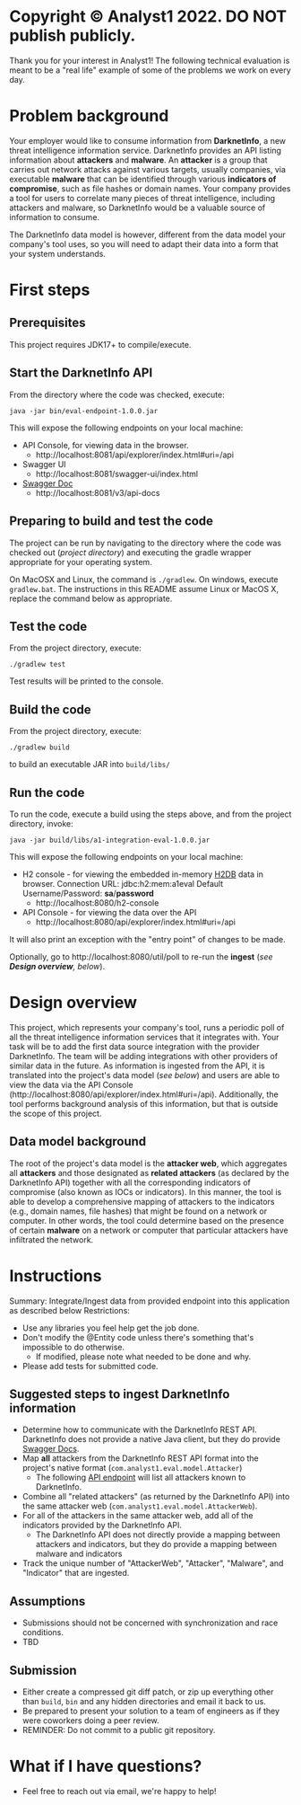 # Copyright &copy; Analyst1 2022. DO NOT publish publicly. #

Thank you for your interest in Analyst1!  The following technical evaluation is meant to be a "real life" example of some of the problems we work on every day.

# Problem background

Your employer would like to consume information from **DarknetInfo**, a new threat intelligence information service.  DarknetInfo provides an API listing information about **attackers** and
**malware**.  An **attacker** is a group that carries out network attacks against various targets, usually companies, via executable **malware** that can be identified through various
**indicators of compromise**, such as file hashes or domain names.  Your company provides a tool for users to correlate many pieces of threat intelligence, including attackers and malware, so
DarknetInfo would be a valuable source of information to consume.

The DarknetInfo data model is however, different from the data model your company's tool uses, so you will need to adapt their data into a form that your system understands.

# First steps

## Prerequisites

This project requires JDK17+ to compile/execute. 

## Start the DarknetInfo API

From the directory where the code was checked, execute:

`java -jar bin/eval-endpoint-1.0.0.jar`

This will expose the following endpoints on your local machine:

* API Console, for viewing data in the browser.
    * http://localhost:8081/api/explorer/index.html#uri=/api
* Swagger UI
    * http://localhost:8081/swagger-ui/index.html
* [Swagger Doc](https://swagger.io/specification/)
    * http://localhost:8081/v3/api-docs

## Preparing to build and test the code

The project can be run by navigating to the directory where the code was checked out (*project directory*) and executing the gradle wrapper appropriate for your operating system.

On MacOSX and Linux, the command is `./gradlew`.  On windows, execute `gradlew.bat`.  The instructions in this README assume Linux or MacOS X, replace the command below as appropriate.

## Test the code

From the project directory, execute:

`./gradlew test`

Test results will be printed to the console.

## Build the code

From the project directory, execute:

`./gradlew build`

to build an executable JAR into `build/libs/`

## Run the code

To run the code, execute a build using the steps above, and from the project directory, invoke:

`java -jar build/libs/a1-integration-eval-1.0.0.jar`

This will expose the following endpoints on your local machine:

* H2 console - for viewing the embedded in-memory [H2DB](https://www.h2database.com/html/main.html) data in browser. Connection URL: jdbc:h2:mem:a1eval Default Username/Password: **sa**/**password**
    * http://localhost:8080/h2-console
* API Console - for viewing the data over the API
    * http://localhost:8080/api/explorer/index.html#uri=/api

It will also print an exception with the "entry point" of changes to be made.

Optionally, go to http://localhost:8080/util/poll to re-run the **ingest** (_see **Design overview**, below_).

# Design overview

This project, which represents your company's tool, runs a periodic poll of all the threat intelligence information services that it integrates with. Your task will be to add the first data source integration with the provider DarknetInfo. The team will be adding integrations with other providers of similar data in the future. As
information is ingested from the API, it is translated into the project's data model (_see below_) and users are able to view the data via the API Console
(http://localhost:8080/api/explorer/index.html#uri=/api).  Additionally, the tool performs background analysis of this information, but that is outside the scope of this project.

## Data model background

The root of the project's data model is the **attacker web**, which aggregates all **attackers** and those designated as **related attackers** (as declared by the DarknetInfo API) together with all
the corresponding indicators of compromise (also known as IOCs or indicators).  In this manner, the tool is able to develop a comprehensive mapping of attackers to the indicators (e.g., domain names,
file hashes) that might be found on a network or computer.  In other words, the tool could determine based on the presence of certain **malware** on a network or computer that particular attackers
have infiltrated the network.

# Instructions #

Summary: Integrate/Ingest data from provided endpoint into this application as described below
Restrictions:

* Use any libraries you feel help get the job done.
* Don't modify the @Entity code unless there's something that's impossible to do otherwise.
    * If modified, please note what needed to be done and why.
* Please add tests for submitted code.
  
## Suggested steps to ingest DarknetInfo information

* Determine how to communicate with the DarknetInfo REST API.  DarknetInfo does not provide a native Java client, but they do provide [Swagger Docs](http://localhost:8081/v3/api-docs).
* Map **all** attackers from the DarknetInfo REST API format into the project's native format (`com.analyst1.eval.model.Attacker`)
    * The following [API endpoint](http://localhost:8081/swagger-ui/#/Attacker%20Entity/findAllAttackerUsingGET) will list all attackers known to DarknetInfo.
* Combine all "related attackers" (as returned by the DarknetInfo API) into the same attacker web (`com.analyst1.eval.model.AttackerWeb`).
* For all of the attackers in the same attacker web, add all of the indicators provided by the DarknetInfo API.
    * The DarknetInfo API does not directly provide a mapping between attackers and indicators, but they do provide a mapping between malware and indicators
* Track the unique number of "AttackerWeb", "Attacker", "Malware", and "Indicator" that are ingested.

## Assumptions ##

* Submissions should not be concerned with synchronization and race conditions.
* TBD

## Submission ##

* Either create a compressed git diff patch, or zip up everything other than `build`, `bin` and any hidden directories and email it back to us.
* Be prepared to present your solution to a team of engineers as if they were coworkers doing a peer review.
* REMINDER: Do not commit to a public git repository.


# What if I have questions? #

* Feel free to reach out via email, we're happy to help!
